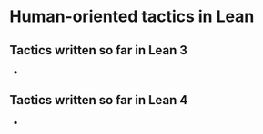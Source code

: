 # Human-oriented tactics in Lean

## Tactics written so far in Lean 3
- 

## Tactics written so far in Lean 4
- 